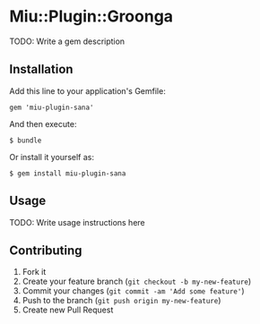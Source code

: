# Miu::Plugin::Groonga

TODO: Write a gem description

## Installation

Add this line to your application's Gemfile:

    gem 'miu-plugin-sana'

And then execute:

    $ bundle

Or install it yourself as:

    $ gem install miu-plugin-sana

## Usage

TODO: Write usage instructions here

## Contributing

1. Fork it
2. Create your feature branch (`git checkout -b my-new-feature`)
3. Commit your changes (`git commit -am 'Add some feature'`)
4. Push to the branch (`git push origin my-new-feature`)
5. Create new Pull Request
